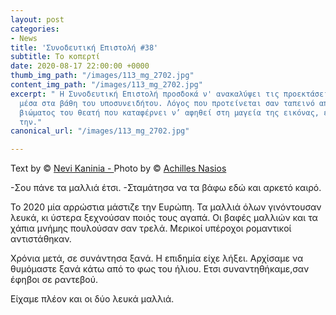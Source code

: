 ```yaml
---
layout: post
categories:
- News
title: 'Συνοδευτική Επιστολή #38'
subtitle: Το κοπερτί
date: 2020-08-17 22:00:00 +0000
thumb_img_path: "/images/113_mg_2702.jpg"
content_img_path: "/images/113_mg_2702.jpg"
excerpt: " Η Συνοδευτική Επιστολή προσδοκά ν' ανακαλύψει τις προεκτάσεις της εικόνας
  μέσα στα βάθη του υποσυνειδήτου. Λόγος που προτείνεται σαν ταπεινό απαύγασμα του
  βιώματος του θεατή που καταφέρνει ν’ αφηθεί στη μαγεία της εικόνας, επαναδημιουργώντας
  την."
canonical_url: "/images/113_mg_2702.jpg"

---
```

Text by © <a href="https://www.facebook.com/nevi.kaninia" target="blank">Nevi Kaninia - </a>Photo by © <a href="https://anikon.org/" target="blank">Achilles Nasios</a>

-Σου πάνε τα μαλλιά έτσι.
-Σταμάτησα να τα βάφω εδώ και αρκετό καιρό.

Το 2020 μία αρρώστια μάστιζε την Ευρώπη.
Τα μαλλιά όλων γινόντουσαν λευκά,
κι ύστερα ξεχνούσαν ποιός τους αγαπά.
Οι βαφές μαλλιών και τα χάπια μνήμης πουλούσαν σαν τρελά.
Μερικοί υπέροχοι ρομαντικοί αντιστάθηκαν.

Χρόνια μετά, σε συνάντησα ξανά.
Η επιδημία είχε λήξει.
Αρχίσαμε να θυμόμαστε ξανά κάτω από το φως του ήλιου.
Ετσι συναντηθήκαμε,σαν έφηβοι σε ραντεβού.

Είχαμε πλέον και οι δύο λευκά μαλλιά.